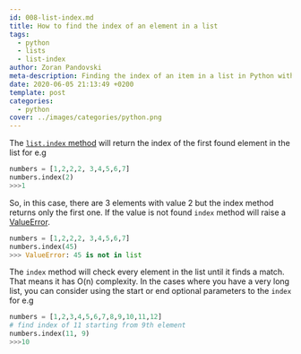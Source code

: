 ```yaml
---
id: 008-list-index.md
title: How to find the index of an element in a list
tags:
  - python
  - lists
  - list-index
author: Zoran Pandovski
meta-description: Finding the index of an item in a list in Python with examples
date: 2020-06-05 21:13:49 +0200
template: post
categories:
  - python
cover: ../images/categories/python.png
---
```


The [`list.index` method](https://docs.python.org/3/tutorial/datastructures.html#data-structures) will return the index of the first found element in the list for e.g

```python
numbers = [1,2,2,2, 3,4,5,6,7]
numbers.index(2)
>>>1
```

So, in this case, there are 3 elements with value 2 but the index method returns only the first one. If the value is not found `index` method will raise a [ValueError](https://docs.python.org/3/library/exceptions.html#ValueError).

```python
numbers = [1,2,2,2, 3,4,5,6,7]
numbers.index(45)
>>> ValueError: 45 is not in list
```

The `index` method will check every element in the list until it finds a match. That means it has O(n) complexity. In the cases where you have a very long list, you can consider using the start or end optional parameters to the `index` for e.g

```python
numbers = [1,2,3,4,5,6,7,8,9,10,11,12]
# find index of 11 starting from 9th element
numbers.index(11, 9)
>>>10
```